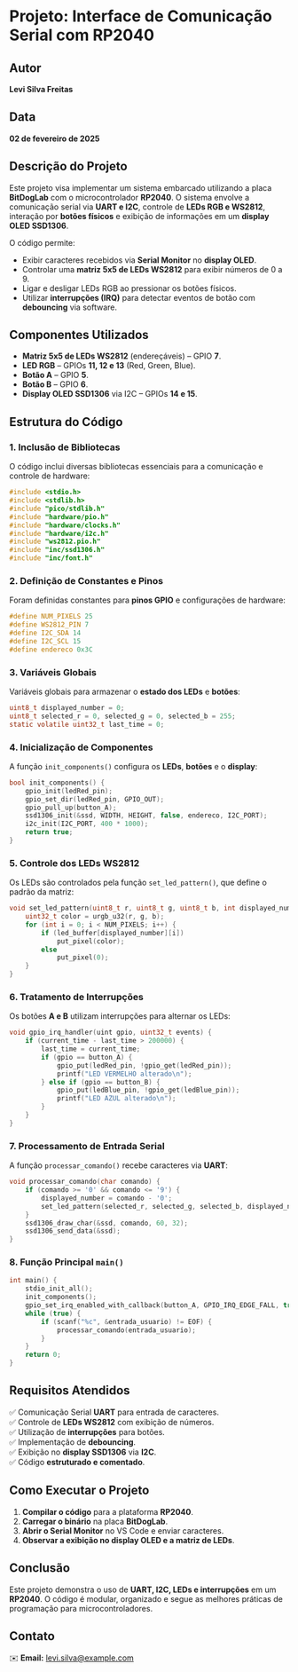 # Projeto: Interface de Comunicação Serial com RP2040

## Autor
**Levi Silva Freitas**

## Data
**02 de fevereiro de 2025**

## Descrição do Projeto
Este projeto visa implementar um sistema embarcado utilizando a placa **BitDogLab** com o microcontrolador **RP2040**. O sistema envolve a comunicação serial via **UART e I2C**, controle de **LEDs RGB e WS2812**, interação por **botões físicos** e exibição de informações em um **display OLED SSD1306**.

O código permite:
- Exibir caracteres recebidos via **Serial Monitor** no **display OLED**.
- Controlar uma **matriz 5x5 de LEDs WS2812** para exibir números de 0 a 9.
- Ligar e desligar LEDs RGB ao pressionar os botões físicos.
- Utilizar **interrupções (IRQ)** para detectar eventos de botão com **debouncing** via software.

## Componentes Utilizados
- **Matriz 5x5 de LEDs WS2812** (endereçáveis) – GPIO **7**.
- **LED RGB** – GPIOs **11, 12 e 13** (Red, Green, Blue).
- **Botão A** – GPIO **5**.
- **Botão B** – GPIO **6**.
- **Display OLED SSD1306** via I2C – GPIOs **14 e 15**.

## Estrutura do Código

### 1. Inclusão de Bibliotecas
O código inclui diversas bibliotecas essenciais para a comunicação e controle de hardware:
```c
#include <stdio.h>
#include <stdlib.h>
#include "pico/stdlib.h"
#include "hardware/pio.h"
#include "hardware/clocks.h"
#include "hardware/i2c.h"
#include "ws2812.pio.h"
#include "inc/ssd1306.h"
#include "inc/font.h"
```

### 2. Definição de Constantes e Pinos
Foram definidas constantes para **pinos GPIO** e configurações de hardware:
```c
#define NUM_PIXELS 25
#define WS2812_PIN 7
#define I2C_SDA 14
#define I2C_SCL 15
#define endereco 0x3C
```

### 3. Variáveis Globais
Variáveis globais para armazenar o **estado dos LEDs** e **botões**:
```c
uint8_t displayed_number = 0;
uint8_t selected_r = 0, selected_g = 0, selected_b = 255;
static volatile uint32_t last_time = 0;
```

### 4. Inicialização de Componentes
A função `init_components()` configura os **LEDs**, **botões** e o **display**:
```c
bool init_components() {
    gpio_init(ledRed_pin);
    gpio_set_dir(ledRed_pin, GPIO_OUT);
    gpio_pull_up(button_A);
    ssd1306_init(&ssd, WIDTH, HEIGHT, false, endereco, I2C_PORT);
    i2c_init(I2C_PORT, 400 * 1000);
    return true;
}
```

### 5. Controle dos LEDs WS2812
Os LEDs são controlados pela função `set_led_pattern()`, que define o padrão da matriz:
```c
void set_led_pattern(uint8_t r, uint8_t g, uint8_t b, int displayed_number) {
    uint32_t color = urgb_u32(r, g, b);
    for (int i = 0; i < NUM_PIXELS; i++) {
        if (led_buffer[displayed_number][i])
            put_pixel(color);
        else
            put_pixel(0);
    }
}
```

### 6. Tratamento de Interrupções
Os botões **A e B** utilizam interrupções para alternar os LEDs:
```c
void gpio_irq_handler(uint gpio, uint32_t events) {
    if (current_time - last_time > 200000) {
        last_time = current_time;
        if (gpio == button_A) {
            gpio_put(ledRed_pin, !gpio_get(ledRed_pin));
            printf("LED VERMELHO alterado\n");
        } else if (gpio == button_B) {
            gpio_put(ledBlue_pin, !gpio_get(ledBlue_pin));
            printf("LED AZUL alterado\n");
        }
    }
}
```

### 7. Processamento de Entrada Serial
A função `processar_comando()` recebe caracteres via **UART**:
```c
void processar_comando(char comando) {
    if (comando >= '0' && comando <= '9') {
        displayed_number = comando - '0';
        set_led_pattern(selected_r, selected_g, selected_b, displayed_number);
    }
    ssd1306_draw_char(&ssd, comando, 60, 32);
    ssd1306_send_data(&ssd);
}
```

### 8. Função Principal `main()`
```c
int main() {
    stdio_init_all();
    init_components();
    gpio_set_irq_enabled_with_callback(button_A, GPIO_IRQ_EDGE_FALL, true, &gpio_irq_handler);
    while (true) {
        if (scanf("%c", &entrada_usuario) != EOF) {
            processar_comando(entrada_usuario);
        }
    }
    return 0;
}
```

## Requisitos Atendidos
✅ Comunicação Serial **UART** para entrada de caracteres.  
✅ Controle de **LEDs WS2812** com exibição de números.  
✅ Utilização de **interrupções** para botões.  
✅ Implementação de **debouncing**.  
✅ Exibição no **display SSD1306** via **I2C**.  
✅ Código **estruturado e comentado**.

## Como Executar o Projeto
1. **Compilar o código** para a plataforma **RP2040**.
2. **Carregar o binário** na placa **BitDogLab**.
3. **Abrir o Serial Monitor** no VS Code e enviar caracteres.
4. **Observar a exibição no display OLED e a matriz de LEDs**.

## Conclusão
Este projeto demonstra o uso de **UART, I2C, LEDs e interrupções** em um **RP2040**. O código é modular, organizado e segue as melhores práticas de programação para microcontroladores.

## Contato
✉️ **Email:** levi.silva@example.com

